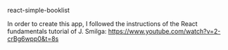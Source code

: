 react-simple-booklist

In order to create this app, I followed the instructions of the React fundamentals tutorial of J. Smilga: https://www.youtube.com/watch?v=2-crBg6wpp0&t=8s
